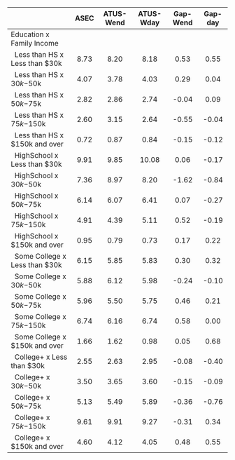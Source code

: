 
|                      |         ASEC |    ATUS-Wend |    ATUS-Wday |     Gap-Wend |      Gap-day |
| -------------------- | :----------: | :----------: | :----------: | :----------: | :----------: |
| Education x Family Income |              |              |              |              |              |
| &nbsp;&nbsp;Less than HS x Less than $30k |         8.73 |         8.20 |         8.18 |         0.53 |         0.55 |
| &nbsp;&nbsp;Less than HS x $30k-$50k |         4.07 |         3.78 |         4.03 |         0.29 |         0.04 |
| &nbsp;&nbsp;Less than HS x $50k-$75k |         2.82 |         2.86 |         2.74 |        -0.04 |         0.09 |
| &nbsp;&nbsp;Less than HS x $75k-$150k |         2.60 |         3.15 |         2.64 |        -0.55 |        -0.04 |
| &nbsp;&nbsp;Less than HS x $150k and over |         0.72 |         0.87 |         0.84 |        -0.15 |        -0.12 |
| &nbsp;&nbsp;HighSchool x Less than $30k |         9.91 |         9.85 |        10.08 |         0.06 |        -0.17 |
| &nbsp;&nbsp;HighSchool x $30k-$50k |         7.36 |         8.97 |         8.20 |        -1.62 |        -0.84 |
| &nbsp;&nbsp;HighSchool x $50k-$75k |         6.14 |         6.07 |         6.41 |         0.07 |        -0.27 |
| &nbsp;&nbsp;HighSchool x $75k-$150k |         4.91 |         4.39 |         5.11 |         0.52 |        -0.19 |
| &nbsp;&nbsp;HighSchool x $150k and over |         0.95 |         0.79 |         0.73 |         0.17 |         0.22 |
| &nbsp;&nbsp;Some College x Less than $30k |         6.15 |         5.85 |         5.83 |         0.30 |         0.32 |
| &nbsp;&nbsp;Some College x $30k-$50k |         5.88 |         6.12 |         5.98 |        -0.24 |        -0.10 |
| &nbsp;&nbsp;Some College x $50k-$75k |         5.96 |         5.50 |         5.75 |         0.46 |         0.21 |
| &nbsp;&nbsp;Some College x $75k-$150k |         6.74 |         6.16 |         6.74 |         0.58 |         0.00 |
| &nbsp;&nbsp;Some College x $150k and over |         1.66 |         1.62 |         0.98 |         0.05 |         0.68 |
| &nbsp;&nbsp;College+ x Less than $30k |         2.55 |         2.63 |         2.95 |        -0.08 |        -0.40 |
| &nbsp;&nbsp;College+ x $30k-$50k |         3.50 |         3.65 |         3.60 |        -0.15 |        -0.09 |
| &nbsp;&nbsp;College+ x $50k-$75k |         5.13 |         5.49 |         5.89 |        -0.36 |        -0.76 |
| &nbsp;&nbsp;College+ x $75k-$150k |         9.61 |         9.91 |         9.27 |        -0.31 |         0.34 |
| &nbsp;&nbsp;College+ x $150k and over |         4.60 |         4.12 |         4.05 |         0.48 |         0.55 |

